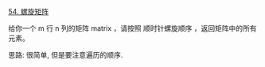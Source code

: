 [54. 螺旋矩阵](https://leetcode-cn.com/problems/spiral-matrix/solution/kong-zhi-bian-jie-kai-shi-bian-li-by-wan-15ms/)

给你一个 m 行 n 列的矩阵 matrix ，请按照 顺时针螺旋顺序 ，返回矩阵中的所有元素。

思路: 很简单, 但是要注意遍历的顺序.